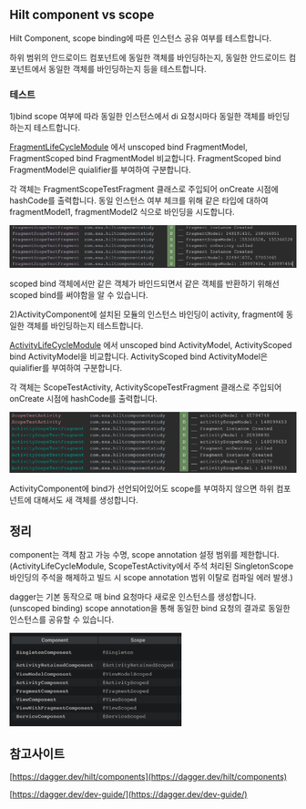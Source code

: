 ## Hilt component vs scope

Hilt Component, scope binding에 따른 인스턴스 공유 여부를 테스트합니다.

하위 범위의 안드로이드 컴포넌트에 동일한 객체를 바인딩하는지,
동일한 안드로이드 컴포넌트에서 동일한 객체를 바인딩하는지 등을 테스트합니다.


### 테스트

1)bind scope 여부에 따라 동일한 인스턴스에서 di 요청시마다 동일한 객체를 바인딩하는지 테스트합니다.

[FragmentLifeCycleModule](https://github.com/EHK00/HiltComponentStudy/blob/main/scopeTest/src/main/java/com/example/scopeTest/di/FragmentLifeCycleModule.kt)
에서 unscoped bind FragmentModel, FragmentScoped bind FragmentModel 비교합니다.
FragmentScoped bind FragmentModel은 quialifier를 부여하여 구분합니다.

각 객체는 FragmentScopeTestFragment 클래스로 주입되어 onCreate 시점에 hashCode를 출력합니다.
동일 인스턴스 여부 체크를 위해 같은 타입에 대하여 fragmentModel1, fragmentModel2 식으로 바인딩을 시도합니다.

<img src="images/scopedTest2.png" />

scoped bind 객체에서만 같은 객체가 바인드되면서 같은 객체를 반환하기 위해선 scoped bind를 써야함을 알 수 있습니다.


2)ActivityComponent에 설치된 모듈의 인스턴스 바인딩이 activity, fragment에 동일한 객체를 바인딩하는지 테스트합니다.

[ActivityLifeCycleModule](https://github.com/EHK00/HiltComponentStudy/blob/main/scopeTest/src/main/java/com/example/scopeTest/di/ActivityLifeCycleModule.kt)
에서 unscoped bind ActivityModel, ActivityScoped bind ActivityModel을 비교합니다.
ActivityScoped bind ActivityModel은 quialifier를 부여하여 구분합니다.

각 객체는 ScopeTestActivity, ActivityScopeTestFragment 클래스로 주입되어 onCreate 시점에 hashCode를 출력합니다.

<img src="images/scopeTest1.png" />

ActivityComponent에 bind가 선언되어있어도 scope를 부여하지 않으면 하위 컴포넌트에 대해서도 새 객체를 생성합니다.

## 정리
component는 객체 참고 가능 수명, scope annotation 설정 범위를 제한합니다.
(ActivityLifeCycleModule, ScopeTestActivity에서 주석 처리된 SingletonScope 바인딩의 주석을 해제하고 빌드 시 scope annotation 범위 이탈로 컴파일 에러 발생.)

dagger는 기본 동작으로 매 bind 요청마다 새로운 인스턴스를 생성합니다.(unscoped binding)
scope annotation을 통해 동일한 bind 요청의 결과로 동일한 인스턴스를 공유할 수 있습니다.

<img src="images/singletonScopedTest1.png" width="60%" />

## 참고사이트
[https://dagger.dev/hilt/components](https://dagger.dev/hilt/components)

[https://dagger.dev/dev-guide/](https://dagger.dev/dev-guide/)

